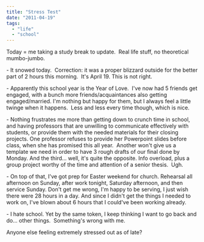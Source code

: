 ```yaml
---
title: "Stress Test"
date: "2011-04-19"
tags:
  - "life"
  - "school"
---
```


Today = me taking a study break to update.  Real life stuff, no theoretical mumbo-jumbo.

\- It snowed today.  Correction: it was a proper blizzard outside for the better part of 2 hours this morning.  It's April 19. This is not right.

\- Apparently this school year is the Year of Love.  I've now had 5 friends get engaged, with a bunch more friends/acquaintances also getting engaged/married. I'm nothing but happy for them, but I always feel a little twinge when it happens.  Less and less every time though, which is nice.

\- Nothing frustrates me more than getting down to crunch time in school, and having professors that are unwilling to communicate effectively with students, or provide them with the needed materials for their closing projects. One professor refuses to provide her Powerpoint slides before class, when she has promised this all year.  Another won't give us a template we need in order to have 3 rough drafts of our final done by Monday. And the third... well, it's quite the opposite. Info overload, plus a group project worthy of the time and attention of a senior thesis.  Ugh.

\- On top of that, I've got prep for Easter weekend for church. Rehearsal all afternoon on Sunday, after work tonight, Saturday afternoon, and then service Sunday. Don't get me wrong, I'm happy to be serving, I just wish there were 28 hours in a day. And since I didn't get the things I needed to work on, I've blown about 6 hours that I could've been working already.

\- I hate school. Yet by the same token, I keep thinking I want to go back and do... other things.  Something's wrong with me.

Anyone else feeling extremely stressed out as of late?
